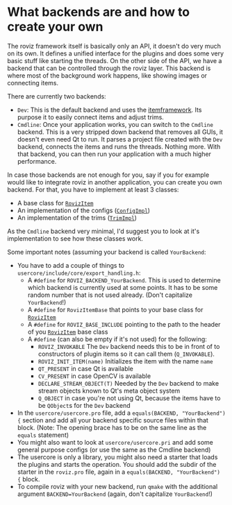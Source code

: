 ---
---

# What backends are and how to create your own

The roviz framework itself is basically only an API, it doesn't do very much on its own. It defines a unified interface for the plugins and does some very basic stuff like starting the threads. On the other side of the API, we have a backend that can be controlled through the roviz layer. This backend is where most of the background work happens, like showing images or connecting items.

There are currently two backends:

 - `Dev`: This is the default backend and uses the [itemframework](https://github.com/rdit-ch/itemframework). Its purpose it to easily connect items and adjust trims.
 - `Cmdline`: Once your application works, you can switch to the `Cmdline` backend. This is a very stripped down backend that removes all GUIs, it doesn't even need Qt to run. It parses a project file created with the `Dev` backend, connects the items and runs the threads. Nothing more. With that backend, you can then run your application with a much higher performance.

In case those backends are not enough for you, say if you for example would like to integrate roviz in another application, you can create you own backend. For that, you have to implement at least 3 classes:

 - A base class for [`RovizItem`](https://shadowigor.github.io/roviz-docs/api/classRovizItem)
 - An implementation of the configs ([`ConfigImpl`](https://shadowigor.github.io/roviz-docs/api/classConfigImpl))
 - An implementation of the trims ([`TrimImpl`](https://shadowigor.github.io/roviz-docs/api/classTrimImpl))

As the `Cmdline` backend very minimal, I'd suggest you to look at it's implementation to see how these classes work.

Some important notes (assuming your backend is called `YourBackend`:
 - You have to add a couple of things to `usercore/include/core/export_handling.h`:
   - A `#define` for `ROVIZ_BACKEND_YourBackend`. This is used to determine which backend is currently used at some points. It has to be some random number that is not used already. (Don't capitalize `YourBackend`!)
   - A `#define` for `RovizItemBase` that points to your base class for [`RovizItem`](https://shadowigor.github.io/roviz-docs/api/classRovizItem)
   - A `#define` for `ROVIZ_BASE_INCLUDE` pointing to the path to the header of you [`RovizItem`](https://shadowigor.github.io/roviz-docs/api/classRovizItem) base class
   - A `#define` (can also be empty if it's not used) for the following:
     - `ROVIZ_INVOKABLE` The `Dev` backend needs this to be in front of to constructors of plugin items so it can call them (`Q_INVOKABLE`).
     - `ROVIZ_INIT_ITEM(name)` Initializes the item with the name `name`
     - `QT_PRESENT` in case Qt is available
     - `CV_PRESENT` in case OpenCV is available
     - `DECLARE_STREAM_OBJECT(T)` Needed by the `Dev` backend to make stream objects known to Qt's meta object system
     - `Q_OBJECT` in case you're not using Qt, because the items have to be `QObject`s for the `Dev` backend
 - In the `usercore/usercore.pro` file, add a `equals(BACKEND, "YourBackend") {` section and add all your backend specific source files within that block. (Note: The opening brace has to be on the same line as the `equals` statement)
 - You might also want to look at `usercore/usercore.pri` and add some general purpose configs (or use the same as the Cmdline backend)
 - The usercore is only a library, you might also need a starter that loads the plugins and starts the operation. You should add the subdir of the starter in the `roviz.pro` file, again in a `equals(BACKEND, "YourBackend") {` block.
 - To compile roviz with your new backend, run `qmake` with the additional argument `BACKEND=YourBackend` (again, don't capitalize `YourBackend`!)
